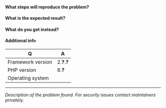 
#### What steps will reproduce the problem?

#### What is the expected result?

#### What do you get instead?


#### Additional info

| Q                 | A             |
|-------------------|---------------|
| Framework version | 2.**?**.**?** |
| PHP version       | 8.**?**       |
| Operating system  |               |

------
_Description of the problem found. For security issues contact maintainers privately._
